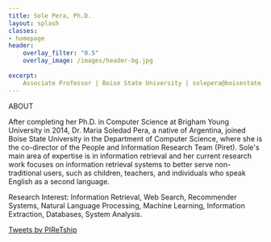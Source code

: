 ```yaml
---
title: Sole Pera, Ph.D.
layout: splash
classes:
- homepage
header:
    overlay_filter: "0.5"
    overlay_image: /images/header-bg.jpg
    
excerpt:
    Associate Professor | Boise State University | solepera@boisestate.edu
---
```


ABOUT

After completing her Ph.D. in Computer Science at Brigham Young University in 2014, Dr. Maria Soledad Pera, a native of Argentina, joined Boise State University in the Department of Computer Science, where she is the co-director of the People and Information Research Team (Piret). Sole's main area of expertise is in information retrieval and her current research work focuses on information retrieval systems to better serve non-traditional users, such as children, teachers, and individuals who speak English as a second language.

Research Interest: Information Retrieval, Web Search, Recommender Systems, Natural Language Processing, Machine Learning, Information Extraction, Databases, System Analysis.




</div>

<div class="tl-embed">
<a class="twitter-timeline" data-height="800" data-dnt="true" href="https://twitter.com/DrCh0le">Tweets by PIReTship</a> <script async src="https://platform.twitter.com/widgets.js" charset="utf-8"></script>
</div>
